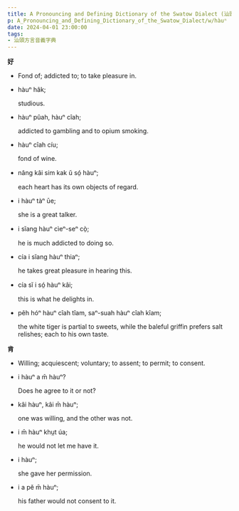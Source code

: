 ```yaml
---
title: A Pronouncing and Defining Dictionary of the Swatow Dialect (汕頭方言音義字典) / hàuⁿ
p: A_Pronouncing_and_Defining_Dictionary_of_the_Swatow_Dialect/w/hàuⁿ
date: 2024-04-01 23:00:00
tags: 
- 汕頭方言音義字典
---
```



**好**
- Fond of; addicted to; to take pleasure in.

- hàuⁿ hâk;

  studious.

- hàuⁿ pûah, hàuⁿ cîah;

  addicted to gambling and to opium smoking.

- hàuⁿ cîah cíu;

  fond of wine.

- nâng kâi sim kak ŭ só̤ hàuⁿ;

  each heart has its own objects of regard.

- i hàuⁿ tàⁿ ūe;

  she is a great talker.

- i sĭang hàuⁿ cìeⁿ-seⁿ cò̤;

  he is much addicted to doing so.

- cía i sĭang hàuⁿ thiaⁿ;

  he takes great pleasure in hearing this.

- cía sĭ i só̤ hàuⁿ kâi;

  this is what he delights in.

- pêh hóⁿ hàuⁿ cîah tîam, saⁿ-suah hàuⁿ cîah kîam;

  the white tiger is partial to sweets, while the baleful griffin prefers salt relishes; each to his own taste.

**肯**
- Willing; acquiescent; voluntary; to assent; to permit; to consent.

- i hàuⁿ a m̄ hàuⁿ?

  Does he agree to it or not?

- kâi hàuⁿ, kâi m̄ hàuⁿ;

  one was willing, and the other was not.

- i m̄ hàuⁿ khṳt úa;

  he would not let me have it.

- i hàuⁿ;

  she gave her permission.

- i a pĕ m̄ hàuⁿ;

  his father would not consent to it.